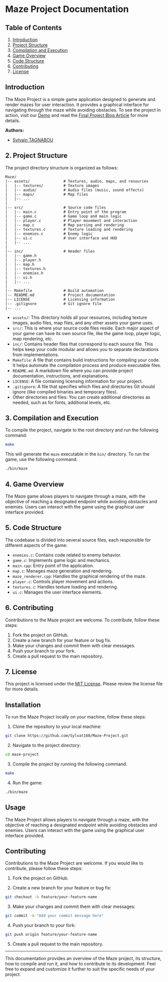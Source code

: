 

# Maze Project Documentation

## Table of Contents
1. [Introduction](#introduction)
2. [Project Structure](#project-structure)
3. [Compilation and Execution](#compilation-and-execution)
4. [Game Overview](#game-overview)
5. [Code Structure](#code-structure)
6. [Contributing](#contributing)
7. [License](#license)


## Introduction  <a name="introduction"></a>

The Maze Project is a simple game application designed to generate and render mazes for user interaction. It provides a graphical interface for navigating through the maze while avoiding obstacles. To see the project in action, visit our [Demo](#) and read the [Final Project Blog Article](#) for more details.

**Authors:**
- [Sylvain TAGNABOU](https://www.linkedin.com/in/your-linkedin-profile/)

## 2. Project Structure <a name="project-structure"></a>
The project directory structure is organized as follows:

```
Maze/
|-- assets/               # Textures, audio, maps, and resources
|   |-- textures/         # Texture images
|   |-- audio/            # Audio files (music, sound effects)
|   |-- maps/             # Map files
|   |-- ...
|
|-- src/                  # Source code files
|   |-- main.c            # Entry point of the program
|   |-- game.c            # Game loop and main logic
|   |-- player.c          # Player movement and interaction
|   |-- map.c             # Map parsing and rendering
|   |-- textures.c        # Texture loading and rendering
|   |-- enemies.c         # Enemy logic
|   |-- ui.c              # User interface and HUD
|   |-- ...
|
|-- inc/                  # Header files
|   |-- game.h
|   |-- player.h
|   |-- map.h
|   |-- textures.h
|   |-- enemies.h
|   |-- ui.h
|   |-- ...
|
|-- Makefile              # Build automation
|-- README.md             # Project documentation
|-- LICENSE               # Licensing information
|-- .gitignore            # Git ignore file
|-- ...
```

- `assets/`: This directory holds all your resources, including texture images, audio files, map files, and any other assets your game uses.
- `src/`: This is where your source code files reside. Each major aspect of your game can have its own source file, like the game loop, player logic, map rendering, etc.
- `inc/`: Contains header files that correspond to each source file. This helps keep your code modular and allows you to separate declarations from implementations.
- `Makefile`: A file that contains build instructions for compiling your code. It helps automate the compilation process and produce executable files.
- `README.md`: A markdown file where you can provide project documentation, instructions, and explanations.
- `LICENSE`: A file containing licensing information for your project.
- `.gitignore`: A file that specifies which files and directories Git should ignore (like compiled binaries and temporary files).
- Other directories and files: You can create additional directories as needed, such as for fonts, additional levels, etc.


## 3. Compilation and Execution <a name="compilation-and-execution"></a>
To compile the project, navigate to the root directory and run the following command:

```bash
make
```

This will generate the `maze` executable in the `bin/` directory. To run the game, use the following command:

```bash
./bin/maze
```

## 4. Game Overview <a name="game-overview"></a>
The Maze game allows players to navigate through a maze, with the objective of reaching a designated endpoint while avoiding obstacles and enemies. Users can interact with the game using the graphical user interface provided.

## 5. Code Structure <a name="code-structure"></a>
The codebase is divided into several source files, each responsible for different aspects of the game:

- `enemies.c`: Contains code related to enemy behavior.
- `game.c`: Implements game logic and mechanics.
- `main.cpp`: Entry point of the application.
- `map.c`: Manages maze generation and rendering.
- `maze_renderer.cpp`: Handles the graphical rendering of the maze.
- `player.c`: Controls player movement and actions.
- `textures.c`: Handles texture loading and rendering.
- `ui.c`: Manages the user interface elements.

## 6. Contributing <a name="contributing"></a>
Contributions to the Maze project are welcome. To contribute, follow these steps:
1. Fork the project on GitHub.
2. Create a new branch for your feature or bug fix.
3. Make your changes and commit them with clear messages.
4. Push your branch to your fork.
5. Create a pull request to the main repository.

## 7. License <a name="license"></a>
This project is licensed under the [MIT License](LICENSE). Please review the license file for more details.


## Installation

To run the Maze Project locally on your machine, follow these steps:

1. Clone the repository to your local machine:

```bash
git clone https://github.com/Sylvat160/Maze-Project.git
```

2. Navigate to the project directory:

```bash
cd maze-project
```

3. Compile the project by running the following command:

```bash
make
```

4. Run the game:

```bash
./bin/maze
```

## Usage

The Maze Project allows players to navigate through a maze, with the objective of reaching a designated endpoint while avoiding obstacles and enemies. Users can interact with the game using the graphical user interface provided.

## Contributing

Contributions to the Maze Project are welcome. If you would like to contribute, please follow these steps:

1. Fork the project on GitHub.

2. Create a new branch for your feature or bug fix:

```bash
git checkout -b feature/your-feature-name
```

3. Make your changes and commit them with clear messages:

```bash
git commit -m "Add your commit message here"
```

4. Push your branch to your fork:

```bash
git push origin feature/your-feature-name
```

5. Create a pull request to the main repository.


---

This documentation provides an overview of the Maze project, its structure, how to compile and run it, and how to contribute to its development. Feel free to expand and customize it further to suit the specific needs of your project.
